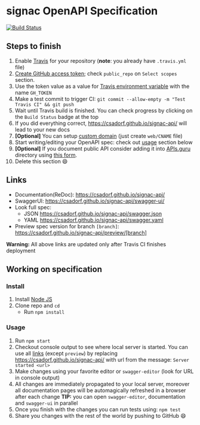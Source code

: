 # signac OpenAPI Specification
[![Build Status](https://travis-ci.org/csadorf/signac-api.svg?branch=master)](https://travis-ci.org/csadorf/signac-api)

## Steps to finish

1. Enable [Travis](https://docs.travis-ci.com/user/getting-started/#To-get-started-with-Travis-CI%3A) for your repository (**note**: you already have `.travis.yml` file)
2. [Create GitHub access token](https://help.github.com/articles/creating-an-access-token-for-command-line-use/); check `public_repo` on `Select scopes` section.
3. Use the token value as a value for [Travis environment variable](https://docs.travis-ci.com/user/environment-variables/#Defining-Variables-in-Repository-Settings) with the name `GH_TOKEN`
4. Make a test commit to trigger CI: `git commit --allow-empty -m "Test Travis CI" && git push`
5. Wait until Travis build is finished. You can check progress by clicking on the `Build Status` badge at the top
6. If you did everything correct, https://csadorf.github.io/signac-api/ will lead to your new docs
7. **[Optional]** You can setup [custom domain](https://help.github.com/articles/using-a-custom-domain-with-github-pages/) (just create `web/CNAME` file)
8. Start writing/editing your OpenAPI spec: check out [usage](#usage) section below
9. **[Optional]** If you document public API consider adding it into [APIs.guru](https://APIs.guru) directory using [this form](https://apis.guru/add-api/).
10. Delete this section :smile:

## Links

- Documentation(ReDoc): https://csadorf.github.io/signac-api/
- SwaggerUI: https://csadorf.github.io/signac-api/swagger-ui/
- Look full spec:
    + JSON https://csadorf.github.io/signac-api/swagger.json
    + YAML https://csadorf.github.io/signac-api/swagger.yaml
- Preview spec version for branch `[branch]`: https://csadorf.github.io/signac-api/preview/[branch]

**Warning:** All above links are updated only after Travis CI finishes deployment

## Working on specification
### Install

1. Install [Node JS](https://nodejs.org/)
2. Clone repo and `cd`
    + Run `npm install`

### Usage

1. Run `npm start`
2. Checkout console output to see where local server is started. You can use all [links](#links) (except `preview`) by replacing https://csadorf.github.io/signac-api/ with url from the message: `Server started <url>`
3. Make changes using your favorite editor or `swagger-editor` (look for URL in console output)
4. All changes are immediately propagated to your local server, moreover all documentation pages will be automagically refreshed in a browser after each change
**TIP:** you can open `swagger-editor`, documentation and `swagger-ui` in parallel
5. Once you finish with the changes you can run tests using: `npm test`
6. Share you changes with the rest of the world by pushing to GitHub :smile:
